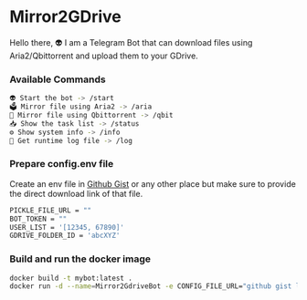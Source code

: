 # Mirror2GDrive
Hello there, 👽 I am a Telegram Bot that can download files using Aria2/Qbittorrent and upload them to your GDrive.

### Available Commands
```sh
👽 Start the bot -> /start
🗳 Mirror file using Aria2 -> /aria
🧲 Mirror file using Qbittorrent -> /qbit
📥 Show the task list -> /status
⚙️ Show system info -> /info
📄 Get runtime log file -> /log
```

### Prepare config.env file
Create an env file in [Github Gist](https://gist.github.com/) or any other place but make sure to provide the direct download link of that file.
```sh
PICKLE_FILE_URL = ""
BOT_TOKEN = ""
USER_LIST = '[12345, 67890]'
GDRIVE_FOLDER_ID = 'abcXYZ'
```

### Build and run the docker image
```sh
docker build -t mybot:latest .
docker run -d --name=Mirror2GdriveBot -e CONFIG_FILE_URL="github gist link of config.env" --restart=unless-stopped mybot:latest
```